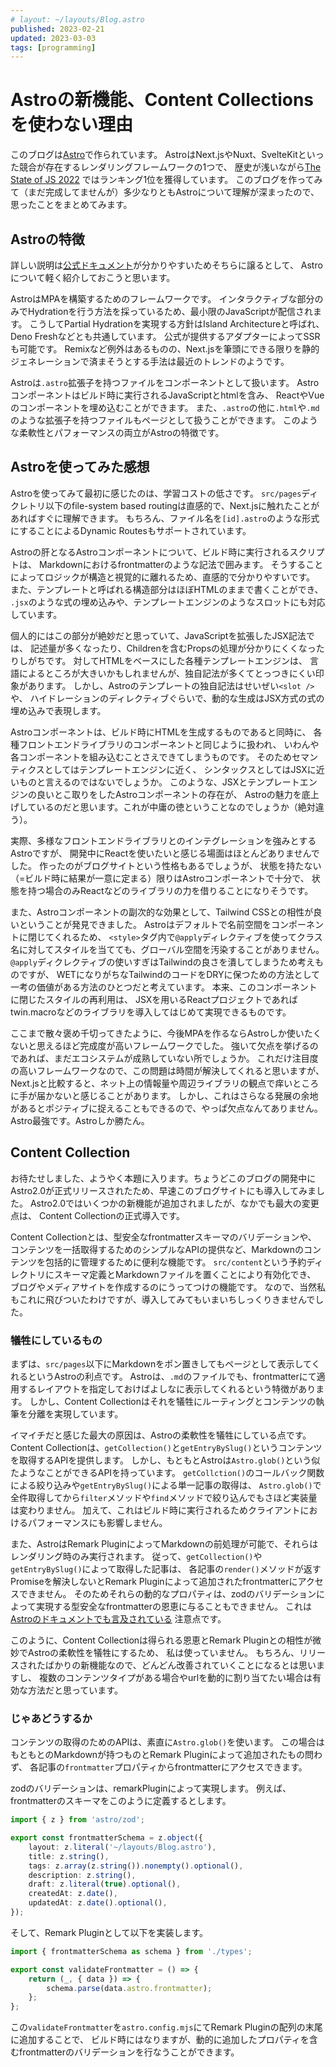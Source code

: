 ```yaml
---
# layout: ~/layouts/Blog.astro
published: 2023-02-21
updated: 2023-03-03
tags: [programming]
---
```


# Astroの新機能、Content Collectionsを使わない理由

このブログは[Astro](https://astro.build/)で作られています。
AstroはNext.jsやNuxt、SvelteKitといった競合が存在するレンダリングフレームワークの1つで、
歴史が浅いながら[The State of JS 2022](https://2022.stateofjs.com/ja-JP/libraries/rendering-frameworks/)
ではランキング1位を獲得しています。
このブログを作ってみて（まだ完成してませんが）多少なりともAstroについて理解が深まったので、思ったことをまとめてみます。

## Astroの特徴

詳しい説明は[公式ドキュメント](https://docs.astro.build/ja/concepts/why-astro/)が分かりやすいためそちらに譲るとして、
Astroについて軽く紹介しておこうと思います。

AstroはMPAを構築するためのフレームワークです。
インタラクティブな部分のみでHydrationを行う方法を採っているため、最小限のJavaScriptが配信されます。
こうしてPartial Hydrationを実現する方針はIsland Architectureと呼ばれ、Deno Freshなどとも共通しています。
公式が提供するアダプターによってSSRも可能です。
Remixなど例外はあるものの、Next.jsを筆頭にできる限りを静的ジェネレーションで済まそうとする手法は最近のトレンドのようです。

Astroは`.astro`拡張子を持つファイルをコンポーネントとして扱います。
Astroコンポーネントはビルド時に実行されるJavaScriptとhtmlを含み、
ReactやVueのコンポーネントを埋め込むことができます。
また、`.astro`の他に`.html`や`.md`のような拡張子を持つファイルもページとして扱うことができます。
このような柔軟性とパフォーマンスの両立がAstroの特徴です。

## Astroを使ってみた感想

Astroを使ってみて最初に感じたのは、学習コストの低さです。
`src/pages`ディクレトリ以下のfile-system based routingは直感的で、Next.jsに触れたことがあればすぐに理解できます。
もちろん、ファイル名を`[id].astro`のような形式にすることによるDynamic Routesもサポートされています。

Astroの肝となるAstroコンポーネントについて、ビルド時に実行されるスクリプトは、
Markdownにおけるfrontmatterのような記法で囲みます。
そうすることによってロジックが構造と視覚的に離れるため、直感的で分かりやすいです。
また、テンプレートと呼ばれる構造部分はほぼHTMLのままで書くことができ、
`.jsx`のような式の埋め込みや、テンプレートエンジンのようなスロットにも対応しています。

個人的にはこの部分が絶妙だと思っていて、JavaScriptを拡張したJSX記法では、
記述量が多くなったり、Childrenを含むPropsの処理が分かりにくくなったりしがちです。
対してHTMLをベースにした各種テンプレートエンジンは、
言語によるところが大きいかもしれませんが、独自記法が多くてとっつきにくい印象があります。
しかし、Astroのテンプレートの独自記法はせいぜい`<slot />`や、
ハイドレーションのディレクティブぐらいで、動的な生成はJSX方式の式の埋め込みで表現します。

Astroコンポーネントは、ビルド時にHTMLを生成するものであると同時に、
各種フロントエンドライブラリのコンポーネントと同じように扱われ、
いわんや各コンポーネントを組み込むことさえできてしまうものです。
そのためセマンティクスとしてはテンプレートエンジンに近く、
シンタックスとしてはJSXに近いものと言えるのではないでしょうか。
このような、JSXとテンプレートエンジンの良いとこ取りをしたAstroコンポーネントの存在が、
Astroの魅力を底上げしているのだと思います。これが中庸の徳ということなのでしょうか（絶対違う）。

実際、多様なフロントエンドライブラリとのインテグレーションを強みとするAstroですが、
開発中にReactを使いたいと感じる場面はほとんどありませんでした。
作ったのがブログサイトという性格もあるでしょうが、
状態を持たない（=ビルド時に結果が一意に定まる）限りはAstroコンポーネントで十分で、
状態を持つ場合のみReactなどのライブラリの力を借りることになりそうです。

また、Astroコンポーネントの副次的な効果として、Tailwind CSSとの相性が良いということが発見できました。
Astroはデフォルトで名前空間をコンポーネントに閉じてくれるため、
`<style>`タグ内で`@apply`ディレクティブを使ってクラス名に対してスタイルを当てても、グローバル空間を汚染することがありません。
`@apply`ディクレクティブの使いすぎはTailwindの良さを潰してしまうため考えものですが、
WETになりがちなTailwindのコードをDRYに保つための方法として一考の価値がある方法のひとつだと考えています。
本来、このコンポーネントに閉じたスタイルの再利用は、
JSXを用いるReactプロジェクトであればtwin.macroなどのライブラリを導入してはじめて実現できるものです。

ここまで散々褒め千切ってきたように、今後MPAを作るならAstroしか使いたくないと思えるほど完成度が高いフレームワークでした。
強いて欠点を挙げるのであれば、まだエコシステムが成熟していない所でしょうか。
これだけ注目度の高いフレームワークなので、この問題は時間が解決してくれると思いますが、
Next.jsと比較すると、ネット上の情報量や周辺ライブラリの観点で痒いところに手が届かないと感じることがあります。
しかし、これはさらなる発展の余地があるとポジティブに捉えることもできるので、やっぱ欠点なんてありません。
Astro最強です。Astroしか勝たん。

## Content Collection

お待たせしました、ようやく本題に入ります。ちょうどこのブログの開発中にAstro2.0が正式リリースされたため、早速このブログサイトにも導入してみました。
Astro2.0ではいくつかの新機能が追加されましたが、なかでも最大の変更点は、
Content Collectionの正式導入です。

Content Collectionとは、型安全なfrontmatterスキーマのバリデーションや、
コンテンツを一括取得するためのシンプルなAPIの提供など、Markdownのコンテンツを包括的に管理するために便利な機能です。
`src/content`という予約ディレクトリにスキーマ定義とMarkdownファイルを置くことにより有効化でき、
ブログやメディアサイトを作成するのにうってつけの機能です。
なので、当然私もこれに飛びついたわけですが、導入してみてもいまいちしっくりきませんでした。

### 犠牲にしているもの

まずは、`src/pages`以下にMarkdownをポン置きしてもページとして表示してくれるというAstroの利点です。
Astroは、`.md`のファイルでも、frontmatterにて適用するレイアウトを指定しておけばよしなに表示してくれるという特徴があります。
しかし、Content Collectionはそれを犠牲にルーティングとコンテンツの執筆を分離を実現しています。

イマイチだと感じた最大の原因は、Astroの柔軟性を犠牲にしている点です。
Content Collectionは、`getCollection()`と`getEntryBySlug()`というコンテンツを取得するAPIを提供します。
しかし、もともとAstroは`Astro.glob()`という似たようなことができるAPIを持っています。
`getCollction()`のコールバック関数による絞り込みや`getEntryBySlug()`による単一記事の取得は、
`Astro.glob()`で全件取得してから`filter`メソッドや`find`メソッドで絞り込んでもさほど実装量は変わりません。
加えて、これはビルド時に実行されるためクライアントにおけるパフォーマンスにも影響しません。

また、AstroはRemark PluginによってMarkdownの前処理が可能で、それらはレンダリング時のみ実行されます。
従って、`getCollection()`や`getEntryBySlug()`によって取得した記事は、
各記事の`render()`メソッドが返すPromiseを解決しないとRemark Pluginによって追加されたfrontmatterにアクセスできません。
そのためそれらの動的なプロパティは、zodのバリデーションによって実現する型安全なfrontmatterの恩恵に与ることもできません。
これは
[Astroのドキュメントでも言及されている](https://docs.astro.build/ja/guides/content-collections/#modifying-frontmatter-with-remark)
注意点です。

このように、Content Collectionは得られる恩恵とRemark Pluginとの相性が微妙でAstroの柔軟性を犠牲にするため、
私は使っていません。
もちろん、リリースされたばかりの新機能なので、どんどん改善されていくことになるとは思いますし、
複数のコンテンツタイプがある場合やurlを動的に割り当てたい場合は有効な方法だと思っています。

### じゃあどうするか

コンテンツの取得のためのAPIは、素直に`Astro.glob()`を使います。
この場合はもともとのMarkdownが持つものとRemark Pluginによって追加されたもの問わず、
各記事の`frontmatter`プロパティからfrontmatterにアクセスできます。

zodのバリデーションは、remarkPluginによって実現します。
例えば、frontmatterのスキーマをこのように定義するとします。

```ts:types.ts
import { z } from 'astro/zod';

export const frontmatterSchema = z.object({
    layout: z.literal('~/layouts/Blog.astro'),
    title: z.string(),
    tags: z.array(z.string()).nonempty().optional(),
    description: z.string(),
    draft: z.literal(true).optional(),
    createdAt: z.date(),
    updatedAt: z.date().optional(),
});
```

そして、Remark Pluginとして以下を実装します。

```ts:remarkPlugin.ts
import { frontmatterSchema as schema } from './types';

export const validateFrontmatter = () => {
    return (_, { data }) => {
        schema.parse(data.astro.frontmatter);
    };
};
```

この`validateFrontmatter`を`astro.config.mjs`にてRemark Pluginの配列の末尾に追加することで、
ビルド時にはなりますが、動的に追加したプロパティを含むfrontmatterのバリデーションを行なうことができます。
